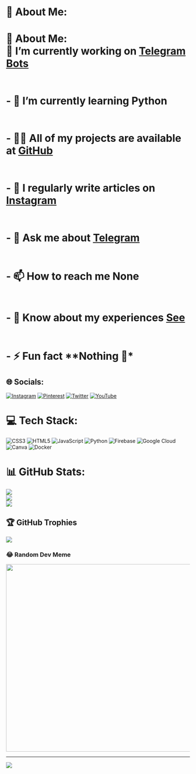# 💫 About Me:
# 💫 About Me:<br> 🔭 I’m currently working on [Telegram Bots](https://t.me/Dynica)<br><br><br>- 🌱 I’m currently learning **Python**<br><br><br>- 👨‍💻 All of my projects are available at [GitHub](https://github.com/Dynica)<br><br><br>- 📝 I regularly write articles on [Instagram](.)<br><br><br>- 💬 Ask me about **[Telegram](https://t.me/Dynica)**<br><br><br>- 📫 How to reach me **None**<br><br><br>- 📄 Know about my experiences [See](https://te.legra.ph/file/39c59b533b3cd4e137fb5.mp4)<br><br><br>- ⚡ Fun fact **Nothing 🙂*<br>


## 🌐 Socials:
[![Instagram](https://img.shields.io/badge/Instagram-%23E4405F.svg?logo=Instagram&logoColor=white)](https://instagram.com/Dynica) [![Pinterest](https://img.shields.io/badge/Pinterest-%23E60023.svg?logo=Pinterest&logoColor=white)](https://pinterest.com/Dynica) [![Twitter](https://img.shields.io/badge/Twitter-%231DA1F2.svg?logo=Twitter&logoColor=white)](https://twitter.com/Dynica) [![YouTube](https://img.shields.io/badge/YouTube-%23FF0000.svg?logo=YouTube&logoColor=white)](https://youtube.com/c/Dynica) 

# 💻 Tech Stack:
![CSS3](https://img.shields.io/badge/css3-%231572B6.svg?style=flat&logo=css3&logoColor=white) ![HTML5](https://img.shields.io/badge/html5-%23E34F26.svg?style=flat&logo=html5&logoColor=white) ![JavaScript](https://img.shields.io/badge/javascript-%23323330.svg?style=flat&logo=javascript&logoColor=%23F7DF1E) ![Python](https://img.shields.io/badge/python-3670A0?style=flat&logo=python&logoColor=ffdd54) ![Firebase](https://img.shields.io/badge/firebase-%23039BE5.svg?style=flat&logo=firebase) ![Google Cloud](https://img.shields.io/badge/Google%20Cloud-%234285F4.svg?style=flat&logo=google-cloud&logoColor=white) ![Canva](https://img.shields.io/badge/Canva-%2300C4CC.svg?style=flat&logo=Canva&logoColor=white) ![Docker](https://img.shields.io/badge/docker-%230db7ed.svg?style=flat&logo=docker&logoColor=white)
# 📊 GitHub Stats:
![](https://github-readme-stats.vercel.app/api?username=Dynica&theme=radical&hide_border=false&include_all_commits=true&count_private=true)<br/>
![](https://github-readme-streak-stats.herokuapp.com/?user=Dynica&theme=radical&hide_border=false)<br/>
![](https://github-readme-stats.vercel.app/api/top-langs/?username=Dynica&theme=radical&hide_border=false&include_all_commits=true&count_private=true&layout=compact)

## 🏆 GitHub Trophies
![](https://github-profile-trophy.vercel.app/?username=Dynica&theme=radical&no-frame=false&no-bg=true&margin-w=4)

### 😂 Random Dev Meme
<img src="https://random-memer.herokuapp.com/" width="512px"/>

---
[![](https://visitcount.itsvg.in/api?id=Dynica&icon=8&color=0)](https://visitcount.itsvg.in)
